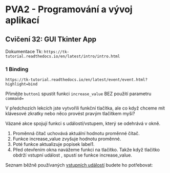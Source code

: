# PVA2 - Programování a vývoj aplikací
## Cvičení 32: GUI Tkinter App

Dokumentace Tk: `https://tk-tutorial.readthedocs.io/en/latest/intro/intro.html`

### 1 Binding
`https://tk-tutorial.readthedocs.io/en/latest/event/event.html?highlight=bind`

Přimějte `button1` spustit funkci `increase_value` BEZ použití parametru `command=`

V předchozích lekcích jste vytvořili funkční tlačítka, ale co když chceme mít klávesové zkratky nebo něco provést pravým tlačítkem myši?

Vázané akce spojují funkci s událostí/vstupem, který se odehrává v okně.

1. Proměnná čítač uchovává aktuální hodnotu proměnné čítač.
2. Funkce increase_value zvyšuje hodnotu proměnné.
3. Poté funkce aktualizuje popisek label1.
4. Před otevřením okna navážeme funkci na tlačítko. Takže když tlačítko obdrží vstupní událost <Button-1>, spustí se funkce increase_value.

Seznam běžně používaných [vstupních událostí](vstupni_udalosti.md) budete ho potřebovat:
